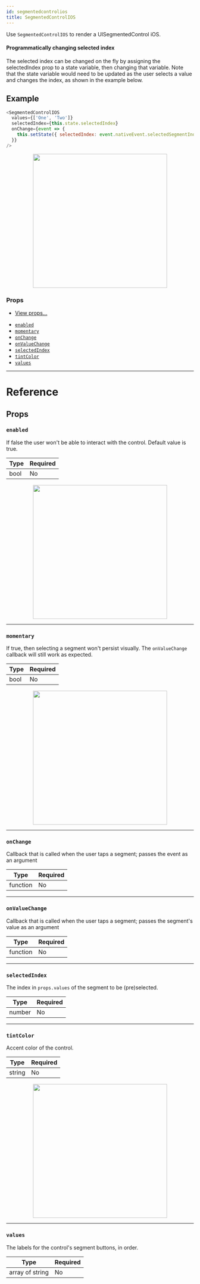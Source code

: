 ```yaml
---
id: segmentedcontrolios
title: SegmentedControlIOS
---
```


Use `SegmentedControlIOS` to render a UISegmentedControl iOS.

#### Programmatically changing selected index

The selected index can be changed on the fly by assigning the selectedIndex prop to a state variable, then changing that variable. Note that the state variable would need to be updated as the user selects a value and changes the index, as shown in the example below.

## Example

```javascript
<SegmentedControlIOS
  values={['One', 'Two']}
  selectedIndex={this.state.selectedIndex}
  onChange={event => {
    this.setState({ selectedIndex: event.nativeEvent.selectedSegmentIndex });
  }}
/>
```

<center><img src="https://facebook.github.io/react-native/docs/assets/SegmentedControlIOS/example.gif" width="360" /></center>

### Props

- [View props...](../view/#props)

* [`enabled`](../segmentedcontrolios/#enabled)
* [`momentary`](../segmentedcontrolios/#momentary)
* [`onChange`](../segmentedcontrolios/#onchange)
* [`onValueChange`](../segmentedcontrolios/#onvaluechange)
* [`selectedIndex`](../segmentedcontrolios/#selectedindex)
* [`tintColor`](../segmentedcontrolios/#tintcolor)
* [`values`](../segmentedcontrolios/#values)

---

# Reference

## Props

### `enabled`

If false the user won't be able to interact with the control. Default value is true.

| Type | Required |
| ---- | -------- |
| bool | No       |

<center><img src="https://facebook.github.io/react-native/docs/assets/SegmentedControlIOS/enabled.png" width="360" /></center>

---

### `momentary`

If true, then selecting a segment won't persist visually. The `onValueChange` callback will still work as expected.

| Type | Required |
| ---- | -------- |
| bool | No       |

<center><img src="https://facebook.github.io/react-native/docs/assets/SegmentedControlIOS/momentary.gif" width="360" /></center>

---

### `onChange`

Callback that is called when the user taps a segment; passes the event as an argument

| Type     | Required |
| -------- | -------- |
| function | No       |

---

### `onValueChange`

Callback that is called when the user taps a segment; passes the segment's value as an argument

| Type     | Required |
| -------- | -------- |
| function | No       |

---

### `selectedIndex`

The index in `props.values` of the segment to be (pre)selected.

| Type   | Required |
| ------ | -------- |
| number | No       |

---

### `tintColor`

Accent color of the control.

| Type   | Required |
| ------ | -------- |
| string | No       |

<center><img src="https://facebook.github.io/react-native/docs/assets/SegmentedControlIOS/tintColor.png" width="360" /></center>

---

### `values`

The labels for the control's segment buttons, in order.

| Type            | Required |
| --------------- | -------- |
| array of string | No       |
